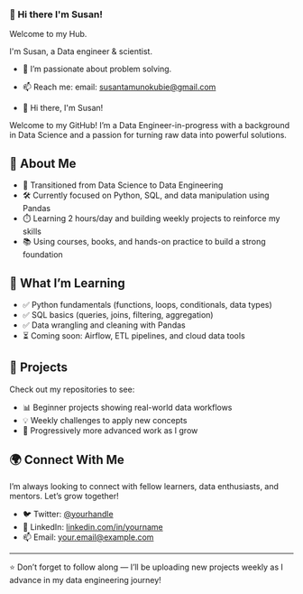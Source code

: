 ### 👋 Hi there I'm Susan!

Welcome to my Hub.  

I'm Susan, a Data engineer & scientist.
- 🔭 I’m passionate about problem solving.
- 📫 Reach me: email: susantamunokubie@gmail.com

- 👋 Hi there, I'm Susan!

Welcome to my GitHub! I’m a Data Engineer-in-progress with a background in Data Science and a passion for turning raw data into powerful solutions.

## 🚀 About Me

- 🔄 Transitioned from Data Science to Data Engineering
- 🛠️ Currently focused on Python, SQL, and data manipulation using Pandas
- ⏱️ Learning 2 hours/day and building weekly projects to reinforce my skills
- 📚 Using courses, books, and hands-on practice to build a strong foundation

## 🧠 What I’m Learning

- ✅ Python fundamentals (functions, loops, conditionals, data types)
- ✅ SQL basics (queries, joins, filtering, aggregation)
- ✅ Data wrangling and cleaning with Pandas
- ⏳ Coming soon: Airflow, ETL pipelines, and cloud data tools

## 🧩 Projects

Check out my repositories to see:
- 📊 Beginner projects showing real-world data workflows
- 💡 Weekly challenges to apply new concepts
- 🌱 Progressively more advanced work as I grow

## 🌍 Connect With Me

I’m always looking to connect with fellow learners, data enthusiasts, and mentors. Let’s grow together!

- 🐦 Twitter: [@yourhandle](https://twitter.com/yourhandle)
- 💼 LinkedIn: [linkedin.com/in/yourname](https://linkedin.com/in/yourname)
- 📫 Email: your.email@example.com

---

⭐️ Don’t forget to follow along — I’ll be uploading new projects weekly as I advance in my data engineering journey!

<!--
**tahmee/tahmee** is a ✨ _special_ ✨ repository because its `README.md` (this file) appears on your GitHub profile.

Here are some ideas to get you started:
I'm Susan
i'm a Data Scientist 
- 🔭 I’m currently working on ...
- 🌱 I’m currently learning ...
- 👯 I’m looking to collaborate on ...
- 🤔 I’m looking for help with ...
- 💬 Ask me about ...
- 📫 How to reach me: ...
- 😄 Pronouns: ...
- ⚡ Fun fact: ...
-->
